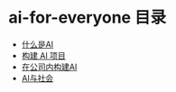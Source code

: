 # ai-for-everyone 目录

* [什么是AI](./ai-for-everyone/01_what-is-ai.md)
* [构建 AI 项目](./ai-for-everyone/02_building-ai-projects.md)
* [在公司内构建AI](./ai-for-everyone/03_building-ai-in-your-company.md)
* [AI与社会](./ai-for-everyone/04_ai-and-society.md)
